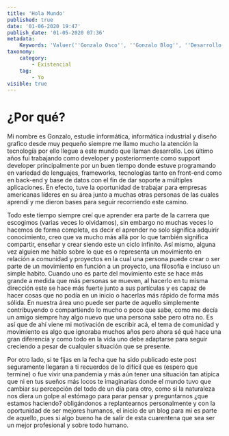 ```yaml
---
title: 'Hola Mundo'
published: true
date: '01-06-2020 19:47'
publish_date: '01-05-2020 07:36'
metadata:
    Keywords: 'Valuer(''Gonzalo Osco'', ''Gonzalo Blog'', ''Desarrollo'')'
taxonomy:
    category:
        - Existencial
    tag:
        - Yo
visible: true
---
```


# ¿Por qué?
Mi nombre es Gonzalo, estudie informática, informática industrial y diseño grafico desde muy pequeño siempre me llamo mucho la atención la tecnología por ello llegue a este mundo que llaman desarrollo. Los último años fui trabajando como developer y posteriormente como support developer principalmente por un buen tiempo donde estuve programando en variedad de lenguajes, frameworks, tecnologías tanto en front-end como en back-end y base de datos con el fin de dar soporte a múltiples aplicaciones. En efecto, tuve la oportunidad de trabajar para empresas americanas líderes en su área junto a muchas otras personas de las cuales aprendí y me dieron bases para seguir recorriendo este camino.

Todo este tiempo siempre creí que aprender era parte de la carrera que escogimos (varias  veces lo olvidamos), sin embargo no muchas veces lo hacemos de forma completa, es decir el aprender no solo significa  adquirir conocimiento, creo que va mucho más allá por lo que también significa compartir, enseñar y crear siendo este un ciclo infinito. Así mismo, alguna vez alguien me hablo sobre lo que es o representa un movimiento en relación a comunidad y proyectos en la cual una persona puede crear o ser parte de un movimiento en función a un proyecto, una filosofía e incluso un simple habito. Cuando uno es parte del movimiento este se hace más grande a medida que más personas se mueven, al hacerlo en tu misma dirección este se hace más fuerte junto a sus partículas y es capaz de hacer cosas que no podía en un inicio o hacerlas más rápido de forma más sólida. En nuestra área uno puede ser parte de aquello simplemente contribuyendo o compartiendo lo mucho o poco que sabe, como me decía un amigo siempre hay algo nuevo que una persona sabe pero otra no. Es así que de ahí viene mi motivación de escribir acá, el tema de comunidad y movimiento es algo que ignoraba muchos años pero ahora sé qué hace una gran diferencia y como todo en la vida uno debe adaptarse para seguir creciendo a pesar de cualquier situación que se presente.

Por otro lado, si te fijas en la fecha que ha sido publicado este post seguramente llegaran a ti recuerdos de lo difícil que es (espero que termine) o fue vivir una pandemia y más aún tener una situación tan atípica que ni en tus sueños más locos te imaginarias donde el mundo tuvo que cambiar su percepción del todo de un día para otro, como si la naturaleza nos diera un  golpe al estómago para parar pensar y preguntarnos ¿que estamos haciendo? obligándonos a replantearnos personalmente y con la oportunidad de ser mejores humanos, el inicio de un blog para mi es parte de aquello, pues si algo bueno ha de salir de esta cuarentena que sea ser un mejor profesional y sobre todo humano.


